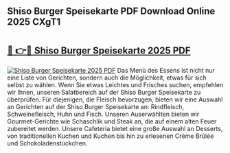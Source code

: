 ## Shiso Burger Speisekarte PDF Download Online 2025 CXgT1

# <h2><a href="http://gcbqpl.nevu.top/?p=Shiso+Burger+Speisekarte">🔗 👉🔴 Shiso Burger Speisekarte 2025 PDF</a></h2>

[![Shiso Burger Speisekarte 2025 PDF](https://i.imgur.com/dBaPXMq.png)](http://gcbqpl.nevu.top/?p=Shiso+Burger+Speisekarte)
Das Menü des Essens ist nicht nur eine Liste von Gerichten, sondern auch die Möglichkeit, etwas für sich selbst zu wählen. Wenn Sie etwas Leichtes und Frisches suchen, empfehlen wir Ihnen, unseren Salatbereich auf der Shiso Burger Speisekarte zu überprüfen. Für diejenigen, die Fleisch bevorzugen, bieten wir eine Auswahl an Gerichten auf der Shiso Burger Speisekarte an: Rindfleisch, Schweinefleisch, Huhn und Fisch. Unseren Auserwählten bieten wir Gourmet-Gerichte wie Schaschlik und Steak an, die auf einem alten Feuer zubereitet werden. Unsere Cafeteria bietet eine große Auswahl an Desserts, von traditionellen Kuchen und Kuchen bis hin zu erlesenen Crème Brûlée und Schokoladenstückchen.

